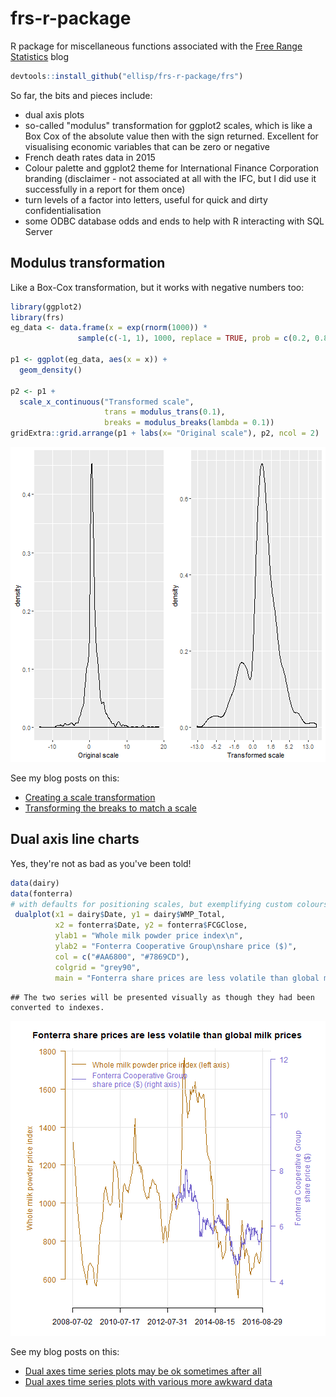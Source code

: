 # frs-r-package
R package for miscellaneous functions associated with the [Free Range Statistics](http://freerangestats.info) blog


```r
devtools::install_github("ellisp/frs-r-package/frs")
```

So far, the bits and pieces include:

- dual axis plots
- so-called "modulus" transformation for ggplot2 scales, which is like a Box Cox of the absolute value then with the sign returned.  Excellent for visualising economic variables that can be zero or negative
- French death rates data in 2015
- Colour palette and ggplot2 theme for International Finance Corporation branding (disclaimer - not associated at all with the IFC, but I did use it successfully in a report for them once)
- turn levels of a factor into letters, useful for quick and dirty confidentialisation
- some ODBC database odds and ends to help with R interacting with SQL Server


## Modulus transformation
Like a Box-Cox transformation, but it works with negative numbers too:

```r
library(ggplot2)
library(frs)
eg_data <- data.frame(x = exp(rnorm(1000)) * 
               sample(c(-1, 1), 1000, replace = TRUE, prob = c(0.2, 0.8)))

p1 <- ggplot(eg_data, aes(x = x)) +
  geom_density() 

p2 <- p1 +
  scale_x_continuous("Transformed scale",
                     trans = modulus_trans(0.1),
                     breaks = modulus_breaks(lambda = 0.1))
gridExtra::grid.arrange(p1 + labs(x= "Original scale"), p2, ncol = 2)
```

![plot of chunk unnamed-chunk-2](figure/unnamed-chunk-2-1.png)
                     
See my blog posts on this:

* [Creating a scale transformation](http://ellisp.github.io/blog/2015/09/05/creating-a-scale-transformation)
* [Transforming the breaks to match a scale](http://ellisp.github.io/blog/2015/09/07/transforming-breaks-in-a-scale)
                     
## Dual axis line charts

Yes, they're not as bad as you've been told!


```r
data(dairy)
data(fonterra)
# with defaults for positioning scales, but exemplifying custom colours, etc:
 dualplot(x1 = dairy$Date, y1 = dairy$WMP_Total, 
          x2 = fonterra$Date, y2 = fonterra$FCGClose,
          ylab1 = "Whole milk powder price index\n",
          ylab2 = "Fonterra Cooperative Group\nshare price ($)",
          col = c("#AA6800", "#7869CD"),
          colgrid = "grey90",
          main = "Fonterra share prices are less volatile than global milk prices")
```

```
## The two series will be presented visually as though they had been converted to indexes.
```

![plot of chunk unnamed-chunk-3](figure/unnamed-chunk-3-1.png)

See my blog posts on this:

* [Dual axes time series plots may be ok sometimes after all](http://ellisp.github.io/blog/2016/08/18/dualaxes)
* [Dual axes time series plots with various more awkward data](http://ellisp.github.io/blog/2016/08/28/dualaxes2)
 
